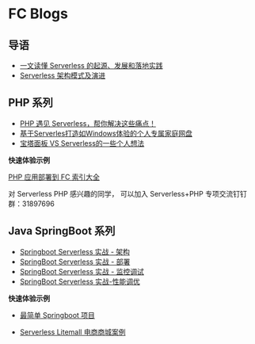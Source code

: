 # FC Blogs

## 导语
- [一文读懂 Serverless 的起源、发展和落地实践](./docs/一文读懂Serverless的起源、发展和落地实践.md)
- [Serverless 架构模式及演进](./docs/Serverless架构模式及演进.md)

## PHP 系列
- [PHP 遇见 Serverless，帮你解决这些痛点！](./docs/php/PHP遇见Serverless.md)
- [基于Serverles打造如Windows体验的个人专属家庭网盘](./docs/php/Serverless_Nas.md)
- [宝塔面板 VS Serverless的一些个人想法](./docs/php/宝塔面板-VS-Serverless.md)

**快速体验示例**

[PHP 应用部署到 FC 索引大全](https://gitee.com/devsapp/start-web-framework/tree/master/web-framework/php)

对 Serverless PHP 感兴趣的同学， 可以加入 Serverless+PHP 专项交流钉钉群：31897696

## Java SpringBoot 系列
- [Springboot Serverless 实战 - 架构](./docs/java/Springboot-Serverless实战-架构.md)
- [SpringBoot Serverless 实战 - 部署](./docs/java/Springboot-Serverless实战-部署.md)
- [SpringBoot Serverless 实战 - 监控调试](./docs/java/Springboot-Serverless实战-监控调试.md)
- [SpringBoot Serverless 实战-性能调优](./docs/java/Springboot-Serverless实战-性能调优.md)

**快速体验示例**

- [最简单 Springboot 项目](https://gitee.com/devsapp/start-web-framework/tree/master/web-framework/java/springboot)

- [Serverless Litemall 电商商城案例](https://gitee.com/devsapp/start-litemall/tree/main/src)

